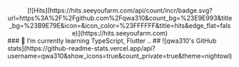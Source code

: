 <div align=center>
[![Hits](https://hits.seeyoufarm.com/api/count/incr/badge.svg?url=https%3A%2F%2Fgithub.com%2Fqwa310&count_bg=%23E9E993&title_bg=%23B9E79E&icon=&icon_color=%23FFFFFF&title=hits&edge_flat=false)](https://hits.seeyoufarm.com)
</div>
### 🌱 I’m currently learning TypeScript, Flutter ..
## ![qwa310's GitHub stats](https://github-readme-stats.vercel.app/api?username=qwa310&show_icons=true&count_private=true&theme=nightowl)



<!--
### Hi there 👋,  
I'm currently studying in the Department of IT Convergence and Application Engineering from Pukyong National University.
Skills: PYTHON / FLUTTER / KOTLIN / JAVA
- 🔭 I’m currently working on Stock-King project 
- 🌱 I’m currently learning React, Flutter, Machine Learning.. 
[<img src='https://cdn.jsdelivr.net/npm/simple-icons@3.0.1/icons/github.svg' alt='github' height='40'>](https://github.com/qwa310)  
![GitHub stats](https://github-readme-stats.vercel.app/api?username=qwa310&show_icons=true)  
![GitHub Activity Graph](https://activity-graph.herokuapp.com/graph?username=qwa310)  
-->
